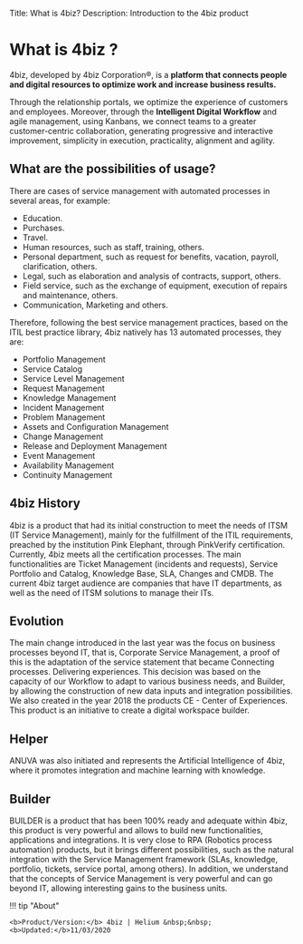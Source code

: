 Title: What is 4biz?
Description: Introduction to the 4biz product

# What is 4biz ?

4biz, developed by 4biz Corporation®, is a **platform that 
connects people and digital resources to optimize work and increase 
business results.**

Through the relationship portals, we optimize the experience of customers 
and employees. Moreover, through the **Intelligent Digital Workflow** and agile 
management, using Kanbans, we connect teams to a greater customer-centric 
collaboration, generating progressive and interactive improvement, simplicity 
in execution, practicality, alignment and agility.

What are the possibilities of usage?
-------------------------------

There are cases of service management with automated processes in several areas, 
for example:

*   Education.
*   Purchases.
*   Travel.
*   Human resources, such as staff, training, others.
*   Personal department, such as request for benefits, vacation, payroll, clarification, others.
*   Legal, such as elaboration and analysis of contracts, support, others.
*   Field service, such as the exchange of equipment, execution of repairs and maintenance, others.
*   Communication, Marketing and others.

Therefore, following the best service management practices, based on the ITIL best 
practice library, 4biz natively has 13 automated processes, they are:

*   Portfolio Management
*   Service Catalog
*   Service Level Management
*   Request Management
*   Knowledge Management
*   Incident Management
*   Problem Management
*   Assets and Configuration Management
*   Change Management
*   Release and Deployment Management
*   Event Management
*   Availability Management
*   Continuity Management

4biz History
--------------------

4biz is a product that had its initial construction to meet the needs of ITSM (IT Service Management), mainly for the fulfillment of the ITIL requirements, preached by the institution Pink Elephant, through PinkVerify certification. Currently, 4biz meets all the certification processes. The main functionalities are Ticket Management (incidents and requests), Service Portfolio and Catalog, Knowledge Base, SLA, Changes and CMDB. The current 4biz target audience are companies that have IT departments, as well as the need of
ITSM solutions to manage their ITs.

Evolution
------------

The main change introduced in the last year was the focus on business processes beyond IT, that is,
Corporate Service Management, a proof of this is the adaptation of the service statement that became
Connecting processes. Delivering experiences.
This decision was based on the capacity of our Workflow to adapt to various business needs, and Builder,
by allowing the construction of new data inputs and integration possibilities.
We also created in the year 2018 the products CE - Center of Experiences. This product is an initiative to
create a digital workspace builder. 

Helper
-----

ANUVA was also initiated and represents the Artificial Intelligence of 4biz, where it promotes
integration and machine learning with knowledge.

Builder
-----

BUILDER is a product that has been 100% ready and adequate within 4biz, this product is very powerful
and allows to build new functionalities, applications and integrations. It is very close to RPA (Robotics process automation) products, but it brings different possibilities, such as the natural integration with the
Service Management framework (SLAs, knowledge, portfolio, tickets, service portal, among others).
In addition, we understand that the concepts of Service Management is very powerful and can go beyond
IT, allowing interesting gains to the business units.

!!! tip "About"

    <b>Product/Version:</b> 4biz | Helium &nbsp;&nbsp;
    <b>Updated:</b>11/03/2020
